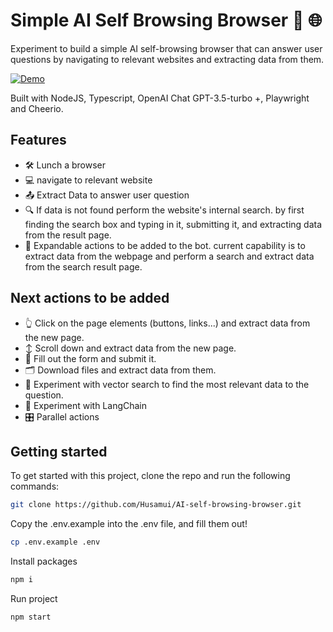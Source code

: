 # Simple AI Self Browsing Browser 🤖 🌐
Experiment to build a simple AI self-browsing browser that can answer user questions by navigating to relevant websites and extracting data from them.

[![Demo](https://cdn.loom.com/sessions/thumbnails/8d832da167934f04aef3b058719fbb7a-with-play.gif)](https://www.loom.com/share/8d832da167934f04aef3b058719fbb7a?sid=8f5b9f60-5734-49f5-acd3-190a62355198)

Built with NodeJS, Typescript, OpenAI Chat GPT-3.5-turbo +, Playwright and Cheerio.


## Features

- 🛠️ Lunch a browser
- 💻 navigate to relevant website
- 📤 Extract Data to answer user question
- 🔍 If data is not found perform the website's internal search. by first finding the search box and typing in it, submitting it, and extracting data from the result page.
- 🔧 Expandable actions to be added to the bot. current capability is to extract data from the webpage and perform a search and extract data from the search result page.
## Next actions to be added
- 👆 Click on the page elements (buttons, links...) and extract data from the new page.
- ↕️ Scroll down and extract data from the new page.
- 📝 Fill out the form and submit it.
- 🗂️ Download files and extract data from them.
- 🧪 Experiment with vector search to find the most relevant data to the question.
- 🔗 Experiment with LangChain
- 🎛️ Parallel actions

## Getting started

To get started with this project, clone the repo and run the following commands:

```bash
git clone https://github.com/Husamui/AI-self-browsing-browser.git
```

Copy the .env.example into the .env file, and fill them out!

```bash
cp .env.example .env
```

Install packages
```bash
npm i
```

Run project
```bash
npm start
```